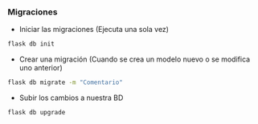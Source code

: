 
### Migraciones

- Iniciar las migraciones (Ejecuta una sola vez)

```sh
flask db init
```

- Crear una migración (Cuando se crea un modelo nuevo o se modifica uno anterior)

```sh
flask db migrate -m "Comentario"
```

- Subir los cambios a nuestra BD

```sh
flask db upgrade
```